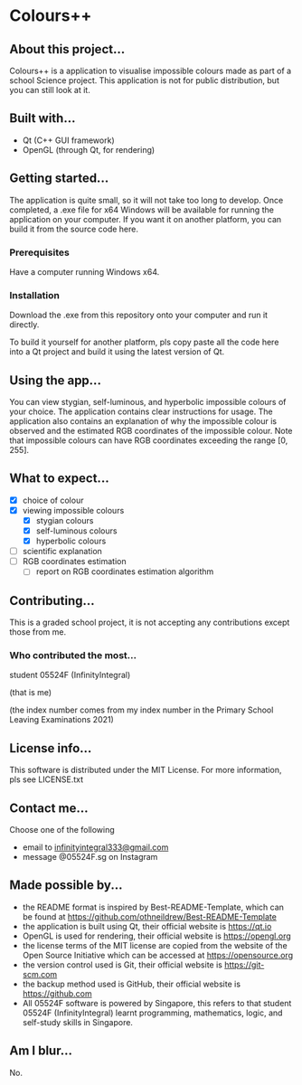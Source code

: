# Colours++

## About this project...
Colours++ is a application to visualise impossible colours made as part of a school Science project. This application is not for public distribution, but you can still look at it.

## Built with...
- Qt (C++ GUI framework)
- OpenGL (through Qt, for rendering)

## Getting started...
The application is quite small, so it will not take too long to develop. Once completed, a .exe file for x64 Windows will be available for running the application on your computer. If you want it on another platform, you can build it from the source code here.

### Prerequisites
Have a computer running Windows x64.

### Installation
Download the .exe from this repository onto your computer and run it directly.

To build it yourself for another platform, pls copy paste all the code here into a Qt project and build it using the latest version of Qt.

## Using the app...
You can view stygian, self-luminous, and hyperbolic impossible colours of your choice. The application contains clear instructions for usage. The application also contains an explanation of why the impossible colour is observed and the estimated RGB coordinates of the impossible colour. Note that impossible colours can have RGB coordinates exceeding the range [0, 255].

## What to expect...
- [x] choice of colour
- [x] viewing impossible colours
	- [x] stygian colours
	- [x] self-luminous colours
	- [x] hyperbolic colours
- [ ] scientific explanation
- [ ] RGB coordinates estimation
     - [ ] report on RGB coordinates estimation algorithm

## Contributing...
This is a graded school project, it is not accepting any contributions except those from me.

### Who contributed the most...
student 05524F (InfinityIntegral)

(that is me)

(the index number comes from my index number in the Primary School Leaving Examinations 2021)

## License info...
This software is distributed under the MIT License. For more information, pls see LICENSE.txt

## Contact me...
Choose one of the following
- email to infinityintegral333@gmail.com
- message @05524F.sg on Instagram

## Made possible by...
- the README format is inspired by Best-README-Template, which can be found at https://github.com/othneildrew/Best-README-Template
- the application is built using Qt, their official website is https://qt.io
- OpenGL is used for rendering, their official website is https://opengl.org
- the license terms of the MIT license are copied from the website of the Open Source Initiative which can be accessed at https://opensource.org
- the version control used is Git, their official website is https://git-scm.com
- the backup method used is GitHub, their official website is https://github.com
- All 05524F software is powered by Singapore, this refers to that student 05524F (InfinityIntegral) learnt programming, mathematics, logic, and self-study skills in Singapore.

## Am I blur...
No.
